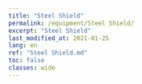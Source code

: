 ```yaml
---
title: "Steel Shield"
permalink: /equipment/Steel Shield/
excerpt: "Steel Shield"
last_modified_at: 2021-01-25
lang: en
ref: "Steel Shield.md"
toc: false
classes: wide
---
```


